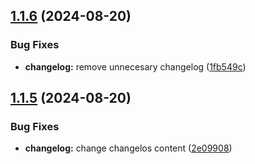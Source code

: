 ## [1.1.6](https://github.com/pmolinag/common-angular-utilities/compare/v1.1.5...v1.1.6) (2024-08-20)


### Bug Fixes

* **changelog:** remove unnecesary changelog ([1fb549c](https://github.com/pmolinag/common-angular-utilities/commit/1fb549c730cb8412396ad1258ca8184a1b244800))

## [1.1.5](https://github.com/pmolinag/common-angular-utilities/compare/v1.1.4...v1.1.5) (2024-08-20)


### Bug Fixes

* **changelog:** change changelos content ([2e09908](https://github.com/pmolinag/common-angular-utilities/commit/2e09908934401ab9a43bbd8dd2070301dea503a5))
